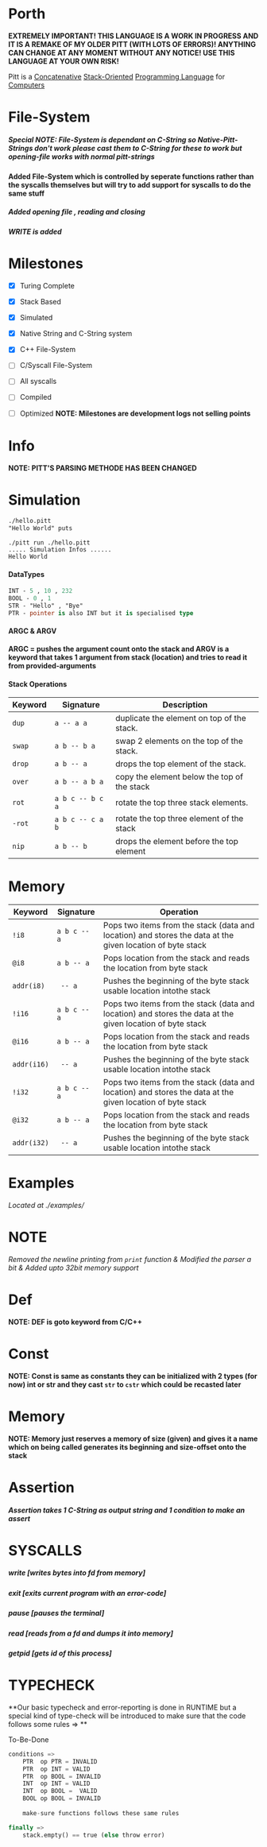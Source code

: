 # Porth

**EXTREMELY IMPORTANT! THIS LANGUAGE IS A WORK IN PROGRESS AND IT IS A REMAKE OF MY OLDER PITT (WITH LOTS OF ERRORS)! ANYTHING CAN CHANGE AT ANY MOMENT WITHOUT ANY NOTICE! USE THIS LANGUAGE AT YOUR OWN RISK!**

Pitt is a [Concatenative](https://en.wikipedia.org/wiki/Concatenative_programming_language) [Stack-Oriented](https://en.wikipedia.org/wiki/Stack-oriented_programming) [Programming Language](https://en.wikipedia.org/wiki/Programming_language) for [Computers](https://en.wikipedia.org/wiki/Computer)

# File-System
##### Special NOTE: File-System is dependant on C-String so Native-Pitt-Strings don't work please cast them to C-String for these to work but opening-file works with normal pitt-strings 
**Added File-System which is controlled by seperate functions rather than the syscalls themselves but will try to add support for syscalls to do the same stuff**
##### Added opening file , reading and closing
##### WRITE is added 

# Milestones 
- [x]  Turing Complete 
- [x]  Stack Based
- [x]  Simulated
- [x]  Native String and C-String system
- [x]  C++ File-System
- [ ]  C/Syscall File-System
- [ ]  All syscalls 
- [ ]  Compiled
- [ ]  Optimized
**NOTE: Milestones are development logs not selling points**

  
# Info
**NOTE: PITT'S PARSING METHODE HAS BEEN CHANGED**

# Simulation
``` Pascal
./hello.pitt
"Hello World" puts
```
```console
./pitt run ./hello.pitt
..... Simulation Infos ......
Hello World
```

#### DataTypes
```pascal
INT - 5 , 10 , 232 
BOOL - 0 , 1 
STR - "Hello" , "Bye" 
PTR - pointer is also INT but it is specialised type
```

#### ARGC & ARGV
**ARGC = pushes the argument count onto the stack and ARGV is a keyword that takes 1 argument from stack (location) and tries to read it from provided-arguments**

#### Stack Operations

| Keyword    | Signature        | Description                                                                                  |
| ---        | ---              | ---                                                                                          |
| `dup`      | `a -- a a`       | duplicate the element on top of the stack.                                                                                       |
| `swap`     | `a b -- b a`     | swap 2 elements on the top of the stack.                                                                                       |
| `drop`     | `a b -- a`       | drops the top element of the stack.                                                                                       |
| `over`     | `a b -- a b a`   | copy the element below the top of the stack                                                                                        | 
| `rot`      | `a b c -- b c a` | rotate the top three stack   elements.                                                                                    |      
| `-rot`     | `a b c -- c a b` | rotate the top three element of the stack                                                                                        |       
| `nip`      | `a b -- b `      | drops the element before the top  element |                                                                                               

# Memory 
| Keyword   | Signature        | Operation                                                   |
| ----      | ----             | ----                                                        |
| `!i8`       | `a b c -- a`     | Pops two items from the stack (data and location) and stores the data at the given location of byte stack|
| `@i8`       | `a b -- a`       | Pops location from the stack and reads the location from  byte stack|
| `addr(i8)`  | ` -- a`          | Pushes the beginning of the byte stack usable location intothe stack|
| `!i16`       | `a b c -- a`     | Pops two items from the stack (data and location) and stores the data at the given location of byte stack|
| `@i16`       | `a b -- a`       | Pops location from the stack and reads the location from  byte stack|
| `addr(i16)`  | ` -- a`          | Pushes the beginning of the byte stack usable location intothe stack|
| `!i32`       | `a b c -- a`     | Pops two items from the stack (data and location) and stores the data at the given location of byte stack        |
| `@i32`       | `a b -- a`       | Pops location from the stack and reads the location from  byte stack|
| `addr(i32)`  | ` -- a`          | Pushes the beginning of the byte stack usable location intothe stack |

# Examples
*Located at ./examples/*

# NOTE
*Removed the newline printing from `print` function & Modified the parser a bit & Added upto 32bit memory support*


# Def
**NOTE: DEF is goto keyword from C/C++**


# Const 
**NOTE: Const is same as constants they can be initialized with 2 types (for now) int or str and they cast `str` to `cstr` which could be recasted later**

# Memory
**NOTE: Memory just reserves a memory of size (given) and gives it a name which on being called generates its beginning and size-offset onto the stack**

# Assertion
##### Assertion takes 1 C-String as output string and 1 condition to make an assert 

# SYSCALLS
##### write   [writes bytes into fd from memory]
##### exit    [exits current program with an error-code]
##### pause   [pauses the terminal]
##### read    [reads from a fd and dumps it into memory]
##### getpid  [gets id of this process]


# TYPECHECK
**Our basic typecheck and error-reporting is done in RUNTIME but a special kind of type-check will be introduced to make sure that the code follows some rules => **

To-Be-Done
```py
conditions =>  
    PTR  op PTR = INVALID 
    PTR  op INT = VALID 
    PTR  op BOOL = INVALID
    INT  op INT = VALID 
    INT  op BOOL =  VALID 
    BOOL op BOOL = INVALID 
    
    make-sure functions follows these same rules  

finally => 
    stack.empty() == true (else throw error)
```
